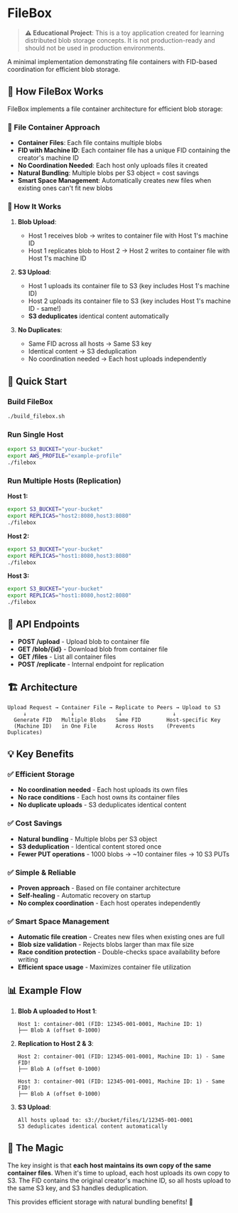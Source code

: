 # FileBox

> **⚠️ Educational Project**: This is a toy application created for learning distributed blob storage concepts. It is not production-ready and should not be used in production environments.

A minimal implementation demonstrating file containers with FID-based coordination for efficient blob storage.

## 🎯 How FileBox Works

FileBox implements a file container architecture for efficient blob storage:

### **📁 File Container Approach**

- **Container Files**: Each file contains multiple blobs
- **FID with Machine ID**: Each container file has a unique FID containing the creator's machine ID
- **No Coordination Needed**: Each host only uploads files it created
- **Natural Bundling**: Multiple blobs per S3 object = cost savings
- **Smart Space Management**: Automatically creates new files when existing ones can't fit new blobs

### **🔄 How It Works**

1. **Blob Upload**:
   - Host 1 receives blob → writes to container file with Host 1's machine ID
   - Host 1 replicates blob to Host 2 → Host 2 writes to container file with Host 1's machine ID

2. **S3 Upload**:
   - Host 1 uploads its container file to S3 (key includes Host 1's machine ID)
   - Host 2 uploads its container file to S3 (key includes Host 1's machine ID - same!)
   - **S3 deduplicates** identical content automatically

3. **No Duplicates**:
   - Same FID across all hosts → Same S3 key
   - Identical content → S3 deduplication
   - No coordination needed → Each host uploads independently

## 🚀 Quick Start

### **Build FileBox**

```bash
./build_filebox.sh
```

### **Run Single Host**

```bash
export S3_BUCKET="your-bucket"
export AWS_PROFILE="example-profile"
./filebox
```

### **Run Multiple Hosts (Replication)**

**Host 1:**

```bash
export S3_BUCKET="your-bucket"
export REPLICAS="host2:8080,host3:8080"
./filebox
```

**Host 2:**

```bash
export S3_BUCKET="your-bucket"
export REPLICAS="host1:8080,host3:8080"
./filebox
```

**Host 3:**

```bash
export S3_BUCKET="your-bucket"
export REPLICAS="host1:8080,host2:8080"
./filebox
```

## 📡 API Endpoints

- **POST /upload** - Upload blob to container file
- **GET /blob/{id}** - Download blob from container file
- **GET /files** - List all container files
- **POST /replicate** - Internal endpoint for replication

## 🏗️ Architecture

```
Upload Request → Container File → Replicate to Peers → Upload to S3
     ↓              ↓              ↓                ↓
  Generate FID   Multiple Blobs   Same FID        Host-specific Key
  (Machine ID)   in One File      Across Hosts    (Prevents Duplicates)
```

## 💡 Key Benefits

### **✅ Efficient Storage**

- **No coordination needed** - Each host uploads its own files
- **No race conditions** - Each host owns its container files
- **No duplicate uploads** - S3 deduplicates identical content

### **✅ Cost Savings**

- **Natural bundling** - Multiple blobs per S3 object
- **S3 deduplication** - Identical content stored once
- **Fewer PUT operations** - 1000 blobs → ~10 container files → 10 S3 PUTs

### **✅ Simple & Reliable**

- **Proven approach** - Based on file container architecture
- **Self-healing** - Automatic recovery on startup
- **No complex coordination** - Each host operates independently

### **✅ Smart Space Management**

- **Automatic file creation** - Creates new files when existing ones are full
- **Blob size validation** - Rejects blobs larger than max file size
- **Race condition protection** - Double-checks space availability before writing
- **Efficient space usage** - Maximizes container file utilization

## 📊 Example Flow

1. **Blob A uploaded to Host 1**:

   ```
   Host 1: container-001 (FID: 12345-001-0001, Machine ID: 1)
   ├── Blob A (offset 0-1000)
   ```

2. **Replication to Host 2 & 3**:

   ```
   Host 2: container-001 (FID: 12345-001-0001, Machine ID: 1) - Same FID!
   ├── Blob A (offset 0-1000)
   
   Host 3: container-001 (FID: 12345-001-0001, Machine ID: 1) - Same FID!
   ├── Blob A (offset 0-1000)
   ```

3. **S3 Upload**:

   ```
   All hosts upload to: s3://bucket/files/1/12345-001-0001
   S3 deduplicates identical content automatically
   ```

## 🎯 The Magic

The key insight is that **each host maintains its own copy of the same container files**. When it's time to upload, each host uploads its own copy to S3. The FID contains the original creator's machine ID, so all hosts upload to the same S3 key, and S3 handles deduplication.

This provides efficient storage with natural bundling benefits! 🎯
